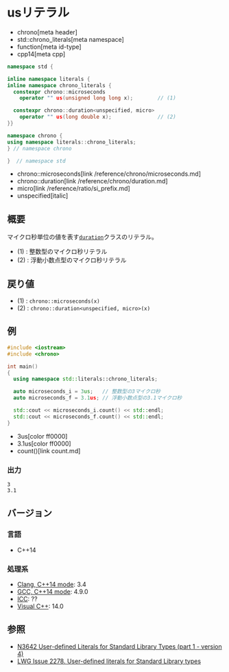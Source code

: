 # usリテラル
* chrono[meta header]
* std::chrono_literals[meta namespace]
* function[meta id-type]
* cpp14[meta cpp]

```cpp
namespace std {

inline namespace literals {
inline namespace chrono_literals {
  constexpr chrono::microseconds
    operator "" us(unsigned long long x);        // (1)

  constexpr chrono::duration<unspecified, micro>
    operator "" us(long double x);               // (2)
}}

namespace chrono {
using namespace literals::chrono_literals;
} // namespace chrono

}  // namespace std
```
* chrono::microseconds[link /reference/chrono/microseconds.md]
* chrono::duration[link /reference/chrono/duration.md]
* micro[link /reference/ratio/si_prefix.md]
* unspecified[italic]

## 概要
マイクロ秒単位の値を表す[`duration`](/reference/chrono/duration.md)クラスのリテラル。

- (1) : 整数型のマイクロ秒リテラル
- (2) : 浮動小数点型のマイクロ秒リテラル


## 戻り値
- (1) : `chrono::microseconds(x)`
- (2) : `chrono::duration<unspecified, micro>(x)`


## 例
```cpp example
#include <iostream>
#include <chrono>

int main()
{
  using namespace std::literals::chrono_literals;

  auto microseconds_i = 3us;   // 整数型の3マイクロ秒
  auto microseconds_f = 3.1us; // 浮動小数点型の3.1マイクロ秒

  std::cout << microseconds_i.count() << std::endl;
  std::cout << microseconds_f.count() << std::endl;
}
```
* 3us[color ff0000]
* 3.1us[color ff0000]
* count()[link count.md]

### 出力
```
3
3.1
```

## バージョン
### 言語
- C++14

### 処理系
- [Clang, C++14 mode](/implementation.md#clang): 3.4
- [GCC, C++14 mode](/implementation.md#gcc): 4.9.0
- [ICC](/implementation.md#icc): ??
- [Visual C++](/implementation.md#visual_cpp): 14.0

## 参照
- [N3642 User-defined Literals for Standard Library Types (part 1 - version 4)](http://www.open-std.org/jtc1/sc22/wg21/docs/papers/2013/n3642.pdf)
- [LWG Issue 2278. User-defined literals for Standard Library types](http://www.open-std.org/jtc1/sc22/wg21/docs/lwg-defects.html#2278)

